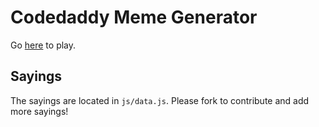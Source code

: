 # Codedaddy Meme Generator
Go [here](https://spikeburton.github.io/codedaddy-meme-generator/index.html) to play.
## Sayings
The sayings are located in `js/data.js`. Please fork to contribute and add more sayings!
